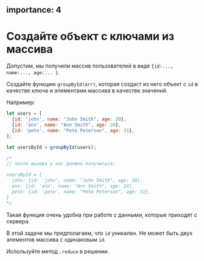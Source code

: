 importance: 4
---

# Создайте объект с ключами из массива

Допустим, мы получили массив пользователей в виде `{id:..., name:..., age:... }`.

Создайте функцию `groupById(arr)`, которая создаст из него объект с `id` в качестве ключа и элементами массива в качестве значений.

Например:

```js
let users = [
  {id: 'john', name: "John Smith", age: 20},
  {id: 'ann', name: "Ann Smith", age: 24},
  {id: 'pete', name: "Pete Peterson", age: 31},
];

let usersById = groupById(users);

/*
// после вызова у нас должно получиться:

usersById = {
  john: {id: 'john', name: "John Smith", age: 20},
  ann: {id: 'ann', name: "Ann Smith", age: 24},
  pete: {id: 'pete', name: "Pete Peterson", age: 31},
}
*/
```

Такая функция очень удобна при работе с данными, которые приходят с сервера.

В этой задаче мы предполагаем, что `id` уникален. Не может быть двух элементов массива с одинаковым `id`.

Используйте метод `.reduce` в решении.
